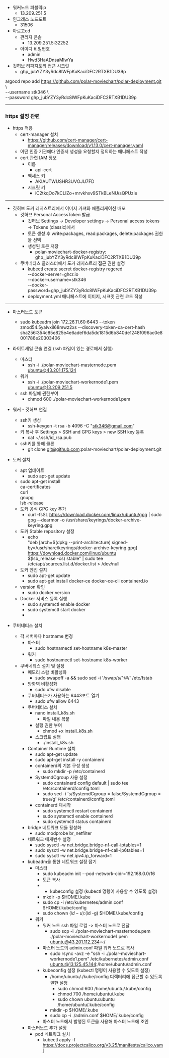* 워커노드 퍼블릭ip
  * 13.209.251.5
* 인그레스 노드포트
  * 31506
* 아르고cd
  * 관리자 콘솔
    * 13.209.251.5:32252
  * 아이디 비밀번호
    * admin
    * Hwd3HaADnsaMIwYa
* 깃허브 리파지토리 접근 시크릿
  * 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

argocd repo add https://github.com/polar-moviechart/polar-deployment.git \                              
--username stk346 \          
--password 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

---
### https 설정 관련
* https 적용
  * cert-manager 설치
    * https://github.com/cert-manager/cert-manager/releases/download/v1.13.0/cert-manager.yaml
  * 어떤 인증 기관에다 인증서 생성을 요청할지 정의하는 매니페스트 작성
  * cert 관련 IAM 정보
    * 이름
      * api-cert
    * 엑세스 키
      * AKIAUTWUSHR3UVOJU7FD
    * 시크릿 키
      * iC2tkqOo7kCLIZo+mrvkhxv9STkBLeNU/sQPUzle
---

* 깃허브 도커 레지스트리에서 이미지 가져와 애플리케이션 배포
  * 깃허브 Personal AccessToken 발급
    * 깃허브 Settings → Developer settings → Personal access tokens → Tokens (classic)에서
    * 토큰 생성 후 write:packages, read:packages, delete:packages 권한을 선택
    * 생성된 토큰 저장
      * polar-moviechart-docker-registry: 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
  * 쿠버네티스 클러스터에서 도커 레지스트리 접근 권한 설정
    * kubectl create secret docker-registry regcred \
      --docker-server=ghcr.io \
      --docker-username=stk346 \
      --docker-password=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
    * deployment.yml 매니페스트에 이미지, 시크릿 관련 코드 작성

---

* 마스터노드 토큰
  * sudo kubeadm join 172.26.11.60:6443 --token zmod54.5yalvxil68mwz2xs --discovery-token-ca-cert-hash sha256:354c85e825e4e6adef6da5dc1815d6b840de1248f096ac0e8001786e20303406


* 라이트세일 콘솔 연결 (ssh 파일이 있는 경로에서 실행)
  * 마스터
    * ssh -i ./polar-moviechart-masternode.pem ubuntu@43.201.175.124
  * 워커
    * ssh -i ./polar-moviechart-workernode1.pem ubuntu@13.209.251.5
  * ssh 파일에 권한부여
    * chmod 600 ./polar-moviechart-workernode1.pem

* 워커 - 깃허브 연결
  * ssh키 생성
    * ssh-keygen -t rsa -b 4096 -C "stk346@gmail.com"
  * 키 복사 후 Settings > SSH and GPG keys > new SSH key 등록
    * cat ~/.ssh/id_rsa.pub
  * ssh키를 통해 클론
    * git clone git@github.com:polar-moviechart/polar-deployment.git

* 도커 설치
  * apt 업데이트
    * sudo apt-get update
  * sudo apt-get install \
    ca-certificates \
    curl \
    gnupg \
    lsb-release
  * 도커 공식 GPG key 추가
    * curl -fsSL https://download.docker.com/linux/ubuntu/gpg | sudo gpg --dearmor -o /usr/share/keyrings/docker-archive-keyring.gpg
  * 도커 Stable repository 설정
    * echo \
      "deb [arch=$(dpkg --print-architecture) signed-by=/usr/share/keyrings/docker-archive-keyring.gpg] https://download.docker.com/linux/ubuntu \
      $(lsb_release -cs) stable" | sudo tee /etc/apt/sources.list.d/docker.list > /dev/null
  * 도커 엔진 설치
    * sudo apt-get update
    * sudo apt-get install docker-ce docker-ce-cli containerd.io
  * version 확인
    * sudo docker version
  * Docker 서비스 등록 실행
    * sudo systemctl enable docker
    * sudo systemctl start docker
    * 
* 쿠버네티스 설치
  * 각 서버마다 hostname 변경
    * 마스터
      * sudo hostnamectl set-hostname k8s-master
    * 워커
      * sudo hostnamectl set-hostname k8s-worker
  * 쿠버네티스 설치 및 설정
      * 메모리 스왑 비활성화
        * sudo swapoff -a && sudo sed -i '/swap/s/^/#/' /etc/fstab
      * 방화벽 비활성화
        * sudo ufw disable
      * 쿠버네티스가 사용하는 6443포트 열기
        * sudo ufw allow 6443
      * 쿠버네티스 설치
          * nano install_k8s.sh
              * 파일 내용 복붙
          * 실행 권한 부여
              * chmod +x install_k8s.sh
          * 스크립트 실행
              * ./install_k8s.sh
      * Container Runtime 설치
          * sudo apt-get update
          * sudo apt-get install -y containerd
          * containerd의 기본 구성 생성
              * sudo mkdir -p /etc/containerd
          * SystemdCgroup 사용 설정
              * sudo containerd config default | sudo tee /etc/containerd/config.toml
              * sudo sed -i 's/SystemdCgroup = false/SystemdCgroup = true/g' /etc/containerd/config.toml
          * containerd 재시작
              * sudo systemctl restart containerd
              * sudo systemctl enable containerd
              * sudo systemctl status containerd
      * bridge 네트워크 모듈 활성화
          * sudo modprobe br_netfilter
      * 네트워크 매개변수 설정
          * sudo sysctl -w net.bridge.bridge-nf-call-iptables=1
          * sudo sysctl -w net.bridge.bridge-nf-call-ip6tables=1
          * sudo sysctl -w net.ipv4.ip_forward=1
      * kubeadm을 통한 네트워크 설정 잡기
          * 마스터
              * sudo kubeadm init --pod-network-cidr=192.168.0.0/16
              * 토큰 복사
              * * kubeconfig 설정 (kubectl 명령어 사용할 수 있도록 설정)
              * mkdir -p $HOME/.kube
              * sudo cp -i /etc/kubernetes/admin.conf $HOME/.kube/config
              * sudo chown $(id -u):$(id -g) $HOME/.kube/config
          * 워커
              * 워커 노드 ssh 파일 로컬 -> 마스터 노드로 전달
                  * sudo scp -i ./polar-moviechart-masternode.pem ./polar-moviechart-workernode1.pem ubuntu@43.201.112.234:~/
              * 마스터 노드의 admin.conf 파일 워커 노드로 복사
                  * sudo rsync -avz -e "ssh -i ./polar-moviechart-workernode1.pem" /etc/kubernetes/admin.conf ubuntu@13.125.45.144:/home/ubuntu/admin.conf
              * kubeconfig 설정 (kubectl 명령어 사용할 수 있도록 설정)
                  * /home/ubuntu/./kube/config 디렉터리에 접근할 수 있도록 권한 설정
                      * sudo chmod 600 /home/ubuntu/.kube/config
                      * chmod 700 /home/ubuntu/.kube
                      * sudo chown ubuntu:ubuntu /home/ubuntu/.kube/config
                  * mkdir -p $HOME/.kube
                  * sudo cp -i ./admin.conf $HOME/.kube/config
              * 마스터 노드에서 발행된 토큰을 사용해 마스터 노드에 조인
      * 마스터노드 추가 설정
          * pod 네트워크 설치
              * kubectl apply -f https://docs.projectcalico.org/v3.25/manifests/calico.yaml

